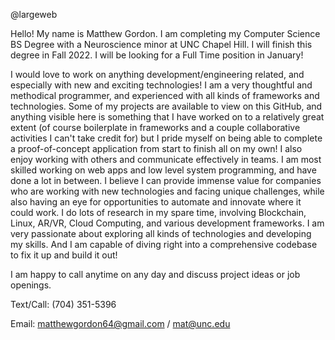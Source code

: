 @largeweb

Hello! My name is Matthew Gordon. I am completing my Computer Science BS Degree with a Neuroscience minor at UNC Chapel Hill. I will finish this degree in Fall 2022. I will be looking for a Full Time position in January!

I would love to work on anything development/engineering related, and especially with new and exciting technologies! I am a very thoughtful and methodical programmer, and experienced with all kinds of frameworks and technologies. Some of my projects are available to view on this GitHub, and anything visible here is something that I have worked on to a relatively great extent (of course boilerplate in frameworks and a couple collaborative activities I can't take credit for) but I pride myself on being able to complete a proof-of-concept application from start to finish all on my own! I also enjoy working with others and communicate effectively in teams. I am most skilled working on web apps and low level system programming, and have done a lot in between. I believe I can provide immense value for companies who are working with new technologies and facing unique challenges, while also having an eye for opportunities to automate and innovate where it could work. I do lots of research in my spare time, involving Blockchain, Linux, AR/VR, Cloud Computing, and various development frameworks. I am very passionate about exploring all kinds of technologies and developing my skills. And I am capable of diving right into a comprehensive codebase to fix it up and build it out!

I am happy to call anytime on any day and discuss project ideas or job openings.

Text/Call: (704) 351-5396

Email: matthewgordon64@gmail.com / mat@unc.edu
